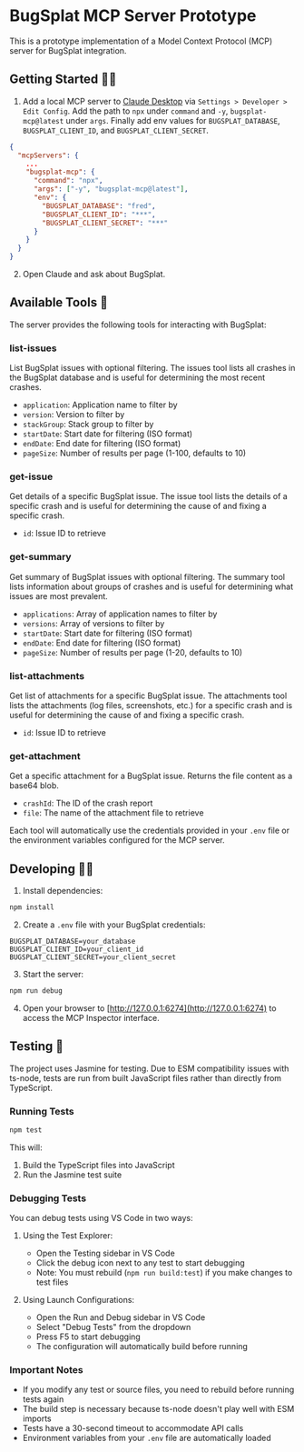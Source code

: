 # BugSplat MCP Server Prototype

This is a prototype implementation of a Model Context Protocol (MCP) server for BugSplat integration.

## Getting Started 👨‍🏫

1. Add a local MCP server to [Claude Desktop](https://claude.ai/download) via `Settings > Developer > Edit Config`. Add the path to `npx` under `command` and `-y`, `bugsplat-mcp@latest` under `args`. Finally add env values for `BUGSPLAT_DATABASE`, `BUGSPLAT_CLIENT_ID`, and `BUGSPLAT_CLIENT_SECRET`.
```json
{
  "mcpServers": {
    ...
    "bugsplat-mcp": {
      "command": "npx",
      "args": ["-y", "bugsplat-mcp@latest"],
      "env": {
        "BUGSPLAT_DATABASE": "fred",
        "BUGSPLAT_CLIENT_ID": "***",
        "BUGSPLAT_CLIENT_SECRET": "***"
      }
    }
  }
}
```

2. Open Claude and ask about BugSplat.

## Available Tools 🧰

The server provides the following tools for interacting with BugSplat:

### list-issues
List BugSplat issues with optional filtering. The issues tool lists all crashes in the BugSplat database and is useful for determining the most recent crashes.
- `application`: Application name to filter by
- `version`: Version to filter by
- `stackGroup`: Stack group to filter by
- `startDate`: Start date for filtering (ISO format)
- `endDate`: End date for filtering (ISO format)
- `pageSize`: Number of results per page (1-100, defaults to 10)

### get-issue
Get details of a specific BugSplat issue. The issue tool lists the details of a specific crash and is useful for determining the cause of and fixing a specific crash.
- `id`: Issue ID to retrieve

### get-summary
Get summary of BugSplat issues with optional filtering. The summary tool lists information about groups of crashes and is useful for determining what issues are most prevalent.
- `applications`: Array of application names to filter by
- `versions`: Array of versions to filter by
- `startDate`: Start date for filtering (ISO format)
- `endDate`: End date for filtering (ISO format)
- `pageSize`: Number of results per page (1-20, defaults to 10)

### list-attachments
Get list of attachments for a specific BugSplat issue. The attachments tool lists the attachments (log files, screenshots, etc.) for a specific crash and is useful for determining the cause of and fixing a specific crash.
- `id`: Issue ID to retrieve

### get-attachment
Get a specific attachment for a BugSplat issue. Returns the file content as a base64 blob.
- `crashId`: The ID of the crash report
- `file`: The name of the attachment file to retrieve

Each tool will automatically use the credentials provided in your `.env` file or the environment variables configured for the MCP server. 

## Developing 👨‍💻

1. Install dependencies:
```bash
npm install
```

2. Create a `.env` file with your BugSplat credentials:
```
BUGSPLAT_DATABASE=your_database
BUGSPLAT_CLIENT_ID=your_client_id
BUGSPLAT_CLIENT_SECRET=your_client_secret
```

3. Start the server:
```bash
npm run debug
```

4. Open your browser to [http://127.0.0.1:6274](http://127.0.0.1:6274) to access the MCP Inspector interface.

## Testing 🧪

The project uses Jasmine for testing. Due to ESM compatibility issues with ts-node, tests are run from built JavaScript files rather than directly from TypeScript.

### Running Tests

```bash
npm test
```

This will:
1. Build the TypeScript files into JavaScript
2. Run the Jasmine test suite

### Debugging Tests

You can debug tests using VS Code in two ways:

1. Using the Test Explorer:
   - Open the Testing sidebar in VS Code
   - Click the debug icon next to any test to start debugging
   - Note: You must rebuild (`npm run build:test`) if you make changes to test files

2. Using Launch Configurations:
   - Open the Run and Debug sidebar in VS Code
   - Select "Debug Tests" from the dropdown
   - Press F5 to start debugging
   - The configuration will automatically build before running

### Important Notes

- If you modify any test or source files, you need to rebuild before running tests again
- The build step is necessary because ts-node doesn't play well with ESM imports
- Tests have a 30-second timeout to accommodate API calls
- Environment variables from your `.env` file are automatically loaded
